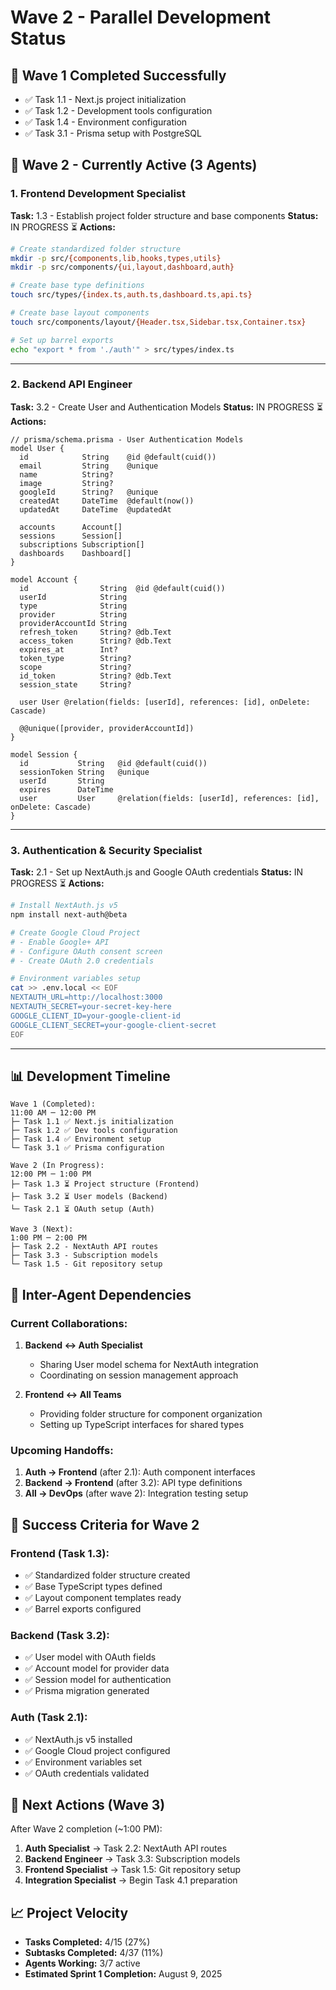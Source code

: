 # Wave 2 - Parallel Development Status

## 🎉 Wave 1 Completed Successfully
- ✅ Task 1.1 - Next.js project initialization
- ✅ Task 1.2 - Development tools configuration
- ✅ Task 1.4 - Environment configuration
- ✅ Task 3.1 - Prisma setup with PostgreSQL

## 🚀 Wave 2 - Currently Active (3 Agents)

### 1. Frontend Development Specialist
**Task:** 1.3 - Establish project folder structure and base components
**Status:** IN PROGRESS ⏳
**Actions:**
```bash
# Create standardized folder structure
mkdir -p src/{components,lib,hooks,types,utils}
mkdir -p src/components/{ui,layout,dashboard,auth}

# Create base type definitions
touch src/types/{index.ts,auth.ts,dashboard.ts,api.ts}

# Create base layout components
touch src/components/layout/{Header.tsx,Sidebar.tsx,Container.tsx}

# Set up barrel exports
echo "export * from './auth'" > src/types/index.ts
```

---

### 2. Backend API Engineer
**Task:** 3.2 - Create User and Authentication Models
**Status:** IN PROGRESS ⏳
**Actions:**
```prisma
// prisma/schema.prisma - User Authentication Models
model User {
  id            String    @id @default(cuid())
  email         String    @unique
  name          String?
  image         String?
  googleId      String?   @unique
  createdAt     DateTime  @default(now())
  updatedAt     DateTime  @updatedAt
  
  accounts      Account[]
  sessions      Session[]
  subscriptions Subscription[]
  dashboards    Dashboard[]
}

model Account {
  id                String  @id @default(cuid())
  userId            String
  type              String
  provider          String
  providerAccountId String
  refresh_token     String? @db.Text
  access_token      String? @db.Text
  expires_at        Int?
  token_type        String?
  scope             String?
  id_token          String? @db.Text
  session_state     String?

  user User @relation(fields: [userId], references: [id], onDelete: Cascade)

  @@unique([provider, providerAccountId])
}

model Session {
  id           String   @id @default(cuid())
  sessionToken String   @unique
  userId       String
  expires      DateTime
  user         User     @relation(fields: [userId], references: [id], onDelete: Cascade)
}
```

---

### 3. Authentication & Security Specialist  
**Task:** 2.1 - Set up NextAuth.js and Google OAuth credentials
**Status:** IN PROGRESS ⏳
**Actions:**
```bash
# Install NextAuth.js v5
npm install next-auth@beta

# Create Google Cloud Project
# - Enable Google+ API
# - Configure OAuth consent screen
# - Create OAuth 2.0 credentials

# Environment variables setup
cat >> .env.local << EOF
NEXTAUTH_URL=http://localhost:3000
NEXTAUTH_SECRET=your-secret-key-here
GOOGLE_CLIENT_ID=your-google-client-id
GOOGLE_CLIENT_SECRET=your-google-client-secret
EOF
```

---

## 📊 Development Timeline

```
Wave 1 (Completed):
11:00 AM ─ 12:00 PM
├─ Task 1.1 ✅ Next.js initialization
├─ Task 1.2 ✅ Dev tools configuration  
├─ Task 1.4 ✅ Environment setup
└─ Task 3.1 ✅ Prisma configuration

Wave 2 (In Progress):
12:00 PM ─ 1:00 PM
├─ Task 1.3 ⏳ Project structure (Frontend)
├─ Task 3.2 ⏳ User models (Backend)
└─ Task 2.1 ⏳ OAuth setup (Auth)

Wave 3 (Next):
1:00 PM ─ 2:00 PM
├─ Task 2.2 - NextAuth API routes
├─ Task 3.3 - Subscription models
└─ Task 1.5 - Git repository setup
```

## 🔗 Inter-Agent Dependencies

### Current Collaborations:
1. **Backend ↔ Auth Specialist**
   - Sharing User model schema for NextAuth integration
   - Coordinating on session management approach

2. **Frontend ↔ All Teams**
   - Providing folder structure for component organization
   - Setting up TypeScript interfaces for shared types

### Upcoming Handoffs:
1. **Auth → Frontend** (after 2.1): Auth component interfaces
2. **Backend → Frontend** (after 3.2): API type definitions
3. **All → DevOps** (after wave 2): Integration testing setup

## 🎯 Success Criteria for Wave 2

### Frontend (Task 1.3):
- ✅ Standardized folder structure created
- ✅ Base TypeScript types defined
- ✅ Layout component templates ready
- ✅ Barrel exports configured

### Backend (Task 3.2):
- ✅ User model with OAuth fields
- ✅ Account model for provider data
- ✅ Session model for authentication
- ✅ Prisma migration generated

### Auth (Task 2.1):
- ✅ NextAuth.js v5 installed
- ✅ Google Cloud project configured
- ✅ Environment variables set
- ✅ OAuth credentials validated

## 🚦 Next Actions (Wave 3)

After Wave 2 completion (~1:00 PM):

1. **Auth Specialist** → Task 2.2: NextAuth API routes
2. **Backend Engineer** → Task 3.3: Subscription models  
3. **Frontend Specialist** → Task 1.5: Git repository setup
4. **Integration Specialist** → Begin Task 4.1 preparation

## 📈 Project Velocity

- **Tasks Completed:** 4/15 (27%)
- **Subtasks Completed:** 4/37 (11%)
- **Agents Working:** 3/7 active
- **Estimated Sprint 1 Completion:** August 9, 2025